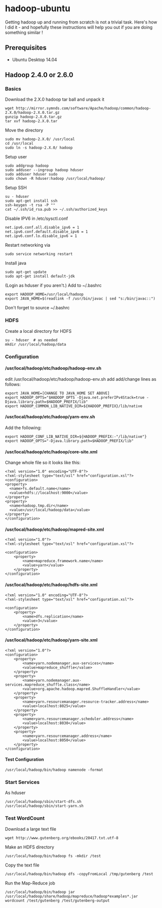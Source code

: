 # hadoop-ubuntu

Getting hadoop up and running from scratch is not a trivial task.  Here's how I did it - and hopefully these instructions will help you out if you are doing something similar !

## Prerequisites

* Ubuntu Desktop 14.04

## Hadoop 2.4.0 or 2.6.0

### Basics

Download the 2.X.0 hadoop tar ball and unpack it

```
wget http://mirror.symnds.com/software/Apache/hadoop/common/hadoop-2.X.0/hadoop-2.X.0.tar.gz
gunzip hadoop-2.X.0.tar.gz
tar xvf hadoop-2.X.0.tar
```

Move the directory

```
sudo mv hadoop-2.X.0/ /usr/local
cd /usr/local
sudo ln -s hadoop-2.X.0/ hadoop
```

Setup user

```
sudo addgroup hadoop
sudo adduser --ingroup hadoop hduser
sudo adduser hduser sudo
sudo chown -R hduser:hadoop /usr/local/hadoop/
```

Setup SSH

```
su - hduser
sudo apt-get install ssh
ssh-keygen -t rsa -P ""
cat ~/.ssh/id_rsa.pub >> ~/.ssh/authorized_keys
```

Disable IPV6 in /etc/sysctl.conf 
```
net.ipv6.conf.all.disable_ipv6 = 1
net.ipv6.conf.default.disable_ipv6 = 1
net.ipv6.conf.lo.disable_ipv6 = 1
```
Restart networking via
```
sudo service networking restart 
```
Install java
```
sudo apt-get update
sudo apt-get install default-jdk
```
(Login as hduser if you aren't.)  Add to ~/.bashrc
```
export HADOOP_HOME=/usr/local/hadoop
export JAVA_HOME=$(readlink -f /usr/bin/javac | sed "s:/bin/javac::")
```
Don't forget to source ~/.bashrc

### HDFS

Create a local directory for HDFS
```
su - hduser  # as needed
mkdir /usr/local/hadoop/data
```

### Configuration

#### /usr/local/hadoop/etc/hadoop/hadoop-env.sh

edit /usr/local/hadoop/etc/hadoop/hadoop-env.sh add add/change lines as follows:

```
export JAVA_HOME=[CHANGE TO JAVA_HOME SET ABOVE]
export HADOOP_OPTS="$HADOOP_OPTS -Djava.net.preferIPv4Stack=true -Djava.library.path=$HADOOP_PREFIX/lib"
export HADOOP_COMMON_LIB_NATIVE_DIR=${HADOOP_PREFIX}/lib/native
```

####  /usr/local/hadoop/etc/hadoop/yarn-env.sh

Add the following:

```
export HADOOP_CONF_LIB_NATIVE_DIR=${HADOOP_PREFIX:-"/lib/native"}
export HADOOP_OPTS="-Djava.library.path=$HADOOP_PREFIX/lib"
```

#### /usr/local/hadoop/etc/hadoop/core-site.xml

Change whole file so it looks like this:

```
<?xml version="1.0" encoding="UTF-8"?>
<?xml-stylesheet type="text/xsl" href="configuration.xsl"?>
<configuration>
<property>
  <name>fs.default.name</name>
  <value>hdfs://localhost:9000</value>
</property>
<property>
  <name>hadoop.tmp.dir</name>
  <value>/usr/local/hadoop/data</value>
</property>
</configuration>
```

#### /usr/local/hadoop/etc/hadoop/mapred-site.xml

```
<?xml version="1.0"?>
<?xml-stylesheet type="text/xsl" href="configuration.xsl"?>
 
<configuration>
    <property>
        <name>mapreduce.framework.name</name>
        <value>yarn</value>
    </property>
</configuration>
```

#### /usr/local/hadoop/etc/hadoop/hdfs-site.xml

```
<?xml version="1.0" encoding="UTF-8"?>
<?xml-stylesheet type="text/xsl" href="configuration.xsl"?>
 
<configuration>
    <property>
        <name>dfs.replication</name>
        <value>3</value>
    </property>
</configuration>
```

#### /usr/local/hadoop/etc/hadoop/yarn-site.xml

````
<?xml version="1.0"?>
<configuration>
    <property>
        <name>yarn.nodemanager.aux-services</name>
        <value>mapreduce_shuffle</value>
    </property>
    <property>
        <name>yarn.nodemanager.aux-services.mapreduce_shuffle.class</name>
        <value>org.apache.hadoop.mapred.ShuffleHandler</value>
    </property>
    <property>
        <name>yarn.resourcemanager.resource-tracker.address</name>
        <value>localhost:8025</value>
    </property>
    <property>
        <name>yarn.resourcemanager.scheduler.address</name>
        <value>localhost:8030</value>
    </property>
    <property>
        <name>yarn.resourcemanager.address</name>
        <value>localhost:8050</value>
    </property>
</configuration>
````
#### Test Configuration

````
/usr/local/hadoop/bin/hadoop namenode -format
````

### Start Services

As hduser
````
/usr/local/hadoop/sbin/start-dfs.sh
/usr/local/hadoop/sbin/start-yarn.sh
````

### Test WordCount

Download a large text file
````
wget http://www.gutenberg.org/ebooks/20417.txt.utf-8
````

Make an HDFS directory
````
/usr/local/hadoop/bin/hadoop fs -mkdir /test
````

Copy the text file
````
/usr/local/hadoop/bin/hadoop dfs -copyFromLocal /tmp/gutenberg /test
````

Run the Map-Reduce job
````
/usr/local/hadoop/bin/hadoop jar /usr/local/hadoop/share/hadoop/mapreduce/hadoop*examples*.jar wordcount /test/gutenberg /test/gutenberg-output
````
